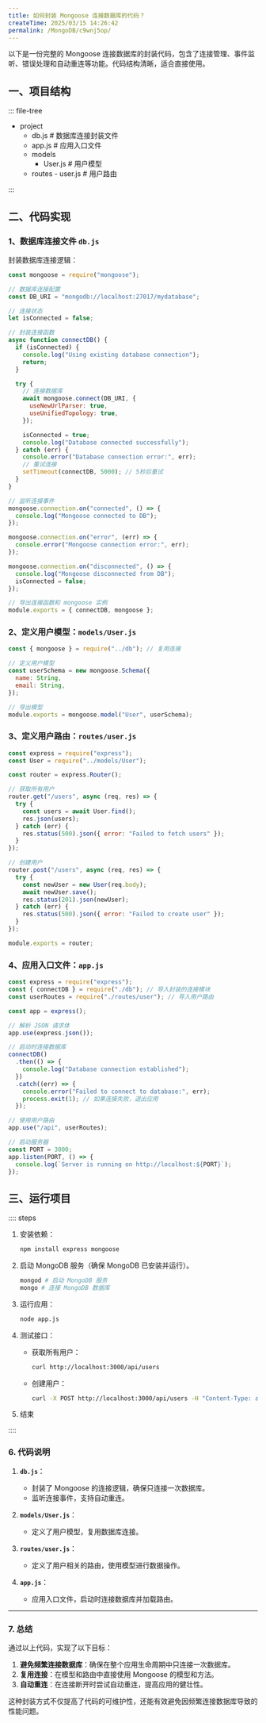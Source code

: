 ```yaml
---
title: 如何封装 Mongoose 连接数据库的代码？
createTime: 2025/03/15 14:26:42
permalink: /MongoDB/c9wnj5op/
---
```


以下是一份完整的 Mongoose 连接数据库的封装代码，包含了连接管理、事件监听、错误处理和自动重连等功能。代码结构清晰，适合直接使用。

## 一、项目结构

::: file-tree

- project
  - db.js # 数据库连接封装文件
  - app.js # 应用入口文件
  - models
    - User.js # 用户模型
  - routes - user.js # 用户路由

:::

## 二、代码实现

### 1、数据库连接文件 `db.js`

封装数据库连接逻辑：

```javascript
const mongoose = require("mongoose");

// 数据库连接配置
const DB_URI = "mongodb://localhost:27017/mydatabase";

// 连接状态
let isConnected = false;

// 封装连接函数
async function connectDB() {
  if (isConnected) {
    console.log("Using existing database connection");
    return;
  }

  try {
    // 连接数据库
    await mongoose.connect(DB_URI, {
      useNewUrlParser: true,
      useUnifiedTopology: true,
    });

    isConnected = true;
    console.log("Database connected successfully");
  } catch (err) {
    console.error("Database connection error:", err);
    // 重试连接
    setTimeout(connectDB, 5000); // 5秒后重试
  }
}

// 监听连接事件
mongoose.connection.on("connected", () => {
  console.log("Mongoose connected to DB");
});

mongoose.connection.on("error", (err) => {
  console.error("Mongoose connection error:", err);
});

mongoose.connection.on("disconnected", () => {
  console.log("Mongoose disconnected from DB");
  isConnected = false;
});

// 导出连接函数和 mongoose 实例
module.exports = { connectDB, mongoose };
```

### 2、定义用户模型：`models/User.js`

```javascript
const { mongoose } = require("../db"); // 复用连接

// 定义用户模型
const userSchema = new mongoose.Schema({
  name: String,
  email: String,
});

// 导出模型
module.exports = mongoose.model("User", userSchema);
```

### 3、定义用户路由：`routes/user.js`

```javascript
const express = require("express");
const User = require("../models/User");

const router = express.Router();

// 获取所有用户
router.get("/users", async (req, res) => {
  try {
    const users = await User.find();
    res.json(users);
  } catch (err) {
    res.status(500).json({ error: "Failed to fetch users" });
  }
});

// 创建用户
router.post("/users", async (req, res) => {
  try {
    const newUser = new User(req.body);
    await newUser.save();
    res.status(201).json(newUser);
  } catch (err) {
    res.status(500).json({ error: "Failed to create user" });
  }
});

module.exports = router;
```

### 4、应用入口文件：`app.js`

```javascript
const express = require("express");
const { connectDB } = require("./db"); // 导入封装的连接模块
const userRoutes = require("./routes/user"); // 导入用户路由

const app = express();

// 解析 JSON 请求体
app.use(express.json());

// 启动时连接数据库
connectDB()
  .then(() => {
    console.log("Database connection established");
  })
  .catch((err) => {
    console.error("Failed to connect to database:", err);
    process.exit(1); // 如果连接失败，退出应用
  });

// 使用用户路由
app.use("/api", userRoutes);

// 启动服务器
const PORT = 3000;
app.listen(PORT, () => {
  console.log(`Server is running on http://localhost:${PORT}`);
});
```

## 三、运行项目

:::: steps

1. 安装依赖：

   ```bash
   npm install express mongoose
   ```

2. 启动 MongoDB 服务（确保 MongoDB 已安装并运行）。

   ```bash
   mongod # 启动 MongoDB 服务
   mongo # 连接 MongoDB 数据库
   ```

3. 运行应用：

   ```bash
   node app.js
   ```

4. 测试接口：
   - 获取所有用户：
     ```bash
     curl http://localhost:3000/api/users
     ```
   - 创建用户：
     ```bash
     curl -X POST http://localhost:3000/api/users -H "Content-Type: application/json" -d '{"name": "Alice", "email": "alice@example.com"}'
     ```
5. 结束

::::

### **6. 代码说明**

1. **`db.js`**：

   - 封装了 Mongoose 的连接逻辑，确保只连接一次数据库。
   - 监听连接事件，支持自动重连。

2. **`models/User.js`**：

   - 定义了用户模型，复用数据库连接。

3. **`routes/user.js`**：

   - 定义了用户相关的路由，使用模型进行数据操作。

4. **`app.js`**：
   - 应用入口文件，启动时连接数据库并加载路由。

---

### **7. 总结**

通过以上代码，实现了以下目标：

1. **避免频繁连接数据库**：确保在整个应用生命周期中只连接一次数据库。
2. **复用连接**：在模型和路由中直接使用 Mongoose 的模型和方法。
3. **自动重连**：在连接断开时尝试自动重连，提高应用的健壮性。

这种封装方式不仅提高了代码的可维护性，还能有效避免因频繁连接数据库导致的性能问题。
